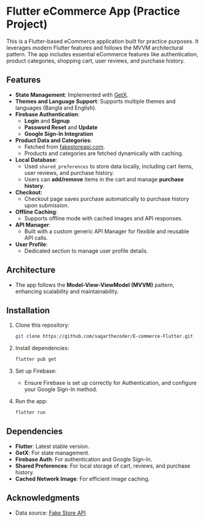 # Flutter eCommerce App (Practice Project)

This is a Flutter-based eCommerce application built for practice purposes. It leverages modern Flutter features and follows the MVVM architectural pattern. The app includes essential eCommerce features like authentication, product categories, shopping cart, user reviews, and purchase history.

## Features

- **State Management**: Implemented with [GetX](https://pub.dev/packages/get).
- **Themes and Language Support**: Supports multiple themes and languages (Bangla and English).
- **Firebase Authentication**:
    - **Login** and **Signup**
    - **Password Reset** and **Update**
    - **Google Sign-In Integration**
- **Product Data and Categories**:
    - Fetched from [fakestoreapi.com](https://fakestoreapi.com).
    - Products and categories are fetched dynamically with caching.
- **Local Database**:
    - Used `shared_preferences` to store data locally, including cart items, user reviews, and purchase history.
    - Users can **add/remove** items in the cart and manage **purchase history**.
- **Checkout**:
    - Checkout page saves purchase automatically to purchase history upon submission.
- **Offline Caching**:
    - Supports offline mode with cached images and API responses.
- **API Manager**:
    - Built with a custom generic API Manager for flexible and reusable API calls.
- **User Profile**:
    - Dedicated section to manage user profile details.

## Architecture

- The app follows the **Model-View-ViewModel (MVVM)** pattern, enhancing scalability and maintainability.

## Installation

1. Clone this repository:
    ```bash
    git clone https://github.com/sagarthecoder/E-commerce-Flutter.git
    ```
2. Install dependencies:
    ```bash
    flutter pub get
    ```
3. Set up Firebase:
    - Ensure Firebase is set up correctly for Authentication, and configure your Google Sign-In method.

4. Run the app:
    ```bash
    flutter run
    ```

## Dependencies

- **Flutter**: Latest stable version.
- **GetX**: For state management.
- **Firebase Auth**: For authentication and Google Sign-In.
- **Shared Preferences**: For local storage of cart, reviews, and purchase history.
- **Cached Network Image**: For efficient image caching.

## Acknowledgments

- Data source: [Fake Store API](https://fakestoreapi.com)
